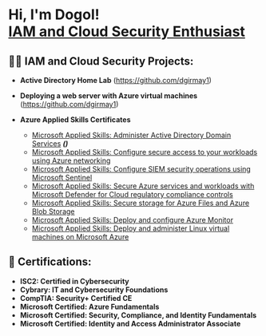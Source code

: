 <h1>Hi, I'm Dogol! <br/><a href="https://github.com/dgirmay1">IAM and Cloud Security Enthusiast</a></h1>

<h2>👨‍💻 IAM and Cloud Security Projects:</h2>

- <b>Active Directory Home Lab</b> (https://github.com/dgirmay1)
  
- <b>Deploying a web server with Azure virtual machines</b> (https://github.com/dgirmay1)
  
- <b>Azure Applied Skills Certificates</b>
  - [Microsoft Applied Skills: Administer Active Directory Domain Services](https://github.com/dgirmay1/appliedskills_1) <b><i>()</b></i>
  - [Microsoft Applied Skills: Configure secure access to your workloads using Azure networking](https://github.com/dgirmay1)
  - [Microsoft Applied Skills: Configure SIEM security operations using Microsoft Sentinel](https://github.com/dgirmay1)
  - [Microsoft Applied Skills: Secure Azure services and workloads with Microsoft Defender for Cloud regulatory compliance controls](https://github.com/dgirmay1)
  - [Microsoft Applied Skills: Secure storage for Azure Files and Azure Blob Storage](https://github.com/dgirmay1)
  - [Microsoft Applied Skills: Deploy and configure Azure Monitor](https://github.com/dgirmay1)
  - [Microsoft Applied Skills: Deploy and administer Linux virtual machines on Microsoft Azure](https://github.com/dgirmay1)
 
<h2>📃 Certifications:</h2>

- <b>ISC2: Certified in Cybersecurity</b>
- <b>Cybrary: IT and Cybersecurity Foundations</b>
- <b>CompTIA: Security+ Certified CE</b> 							            
- <b>Microsoft Certified: Azure Fundamentals</b>
- <b>Microsoft Certified: Security, Compliance, and Identity Fundamentals</b>
- <b>Microsoft Certified: Identity and Access Administrator Associate</b> 	                                         



